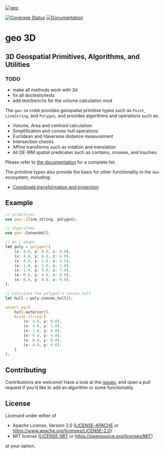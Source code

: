 [![geo](https://avatars1.githubusercontent.com/u/10320338?v=4&s=50)](https://github.com/TimTheBig)

<!-- todo update -->
[![Coverage Status](https://img.shields.io/coverallsCoverage/github/georust/geo.svg)](https://coveralls.io/github/georust/geo?branch=trying)
[![Documentation](https://img.shields.io/docsrs/geo-3d/latest.svg)](https://docs.rs/geo-3d)

# geo 3D

## 3D Geospatial Primitives, Algorithms, and Utilities

### TODO
- make all methods work with 3d
- fix all doctests/tests
- add test/benchs for the volume calculation mod

The `geo-3d` crate provides geospatial primitive types such as `Point`, `LineString`, and `Polygon`, and provides algorithms and operations such as:
- Volume, Area and centroid calculation
- Simplification and convex hull operations
- Euclidean and Haversine distance measurement
- Intersection checks
- Affine transforms such as rotation and translation
- All DE-9IM spatial predicates such as contains, crosses, and touches.

Please refer to [the documentation](https://docs.rs/geo-3d) for a complete list.

The primitive types also provide the basis for other functionality in the `Geo` ecosystem, including:

- [Coordinate transformation and projection](https://github.com/georust/proj)

## Example

<!-- todo update -->
```rust
// primitives
use geo::{line_string, polygon};

// algorithms
use geo::ConvexHull;

// An L shape
let poly = polygon![
    (x: 0.0, y: 0.0, z: 0.0),
    (x: 4.0, y: 0.0, z: 4.0),
    (x: 4.0, y: 1.0, z: 2.5),
    (x: 1.0, y: 1.0, z: 1.0),
    (x: 1.0, y: 4.0, z: 7.0),
    (x: 0.0, y: 4.0, z: 0.0),
    (x: 0.0, y: 0.0, z: 0.0),
];

// Calculate the polygon's convex hull
let hull = poly.convex_hull();

assert_eq!(
    hull.exterior(),
    &line_string![
        (x: 4.0, y: 0.0),
        (x: 4.0, y: 1.0),
        (x: 1.0, y: 4.0),
        (x: 0.0, y: 4.0),
        (x: 0.0, y: 0.0),
        (x: 4.0, y: 0.0),
    ]
);
```

## Contributing

Contributions are welcome! Have a look at the [issues](https://github.com/TimTheBig/geo-3d/issues), and open a pull request if you'd like to add an algorithm or some functionality.

## License

Licensed under either of

 * Apache License, Version 2.0 ([LICENSE-APACHE](LICENSE-APACHE) or https://www.apache.org/licenses/LICENSE-2.0)
 * MIT license ([LICENSE-MIT](LICENSE-MIT) or https://opensource.org/licenses/MIT)

at your option.
